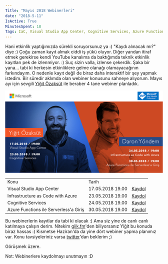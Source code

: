 ```yaml
---
Title: "Mayıs 2018 Webinerleri"
date: "2018-5-11"
IsActive: True
MinutesSpent: 18
Tags: IaC, Visual Studio App Center, Cognitive Services, Azure Functions
---
```


Hani etkinlik yaptığımızda sürekli soruyorsunuz ya :) "Kaydı alınacak mı?" diye :) Çoğu zaman kayıt almak ciddi iş yükü oluyor. Diğer yandan itiraf etmek gerekirse kendi YouTube kanalıma da baktığımda teknik etkinlik kayıtları pek de izlenmiyor. :) Suç sizin valla, izlense çekerdik. Şaka bir yana... tabi ki herkesin etkinliklere gelme olanağı olamayacağının farkındayım. O nedenle kayıt değil de biraz daha interaktif bir şey yapmak istedim. Bir süredir aklımda olan webiner konusunu sahneye alıyorum. Mayıs ayı için sevgili [Yiğit Özaksüt](http://ozaksut.com/) ile beraber 4 tane webiner planladık. 

![](media/Mayis-2018-Webinerleri/agenda.png)

<table>
    <tr>
        <td>Konu</td>
        <td>Tarih</td>
        <td></td>
    </tr>
    <tr>
        <td>Visual Studio App Center </td>
        <td>17.05.2018 19.00</td>
        <td><a href="https://info.microsoft.com/ME-VS-WBNR-FY18-05May-17-VisualStudioAppCenterWebinar-MCW0006997_01Registration-ForminBody.html" target="_blank">Kaydol</a></td>
    </tr>
    <tr>
        <td>Infrastructure as Code with Azure </td>
        <td>23.05.2018 19.00</td>
        <td><a href="https://info.microsoft.com/ME-AZUREPLAT-WBNR-FY18-05May-23-InfrastructureasCodewithAzure-MCW0006999_01Registration-ForminBody.html" target="_blank">Kaydol</a></td>
    </tr>
    <tr>
        <td>Cognitive Services</td>
        <td>24.05.2018 19.00</td>
        <td><a href="https://info.microsoft.com/ME-AZUREPLAT-WBNR-FY18-05May-24-CognitiveServicesWebinar-MCW0007000_01Registration-ForminBody.html" target="_blank">Kaydol</a></td>
    </tr>
    <tr>
        <td>Azure Functions ile Serverless'a Giriş</td>
        <td>30.05.2018 19.00</td>
        <td><a href="https://info.microsoft.com/ME-AZUREPLAT-WBNR-FY18-05May-30-AzureFunctions-MCW0007001_01Registration-ForminBody.html" target="_blank">Kaydol</a></td>
    </tr>
</table>   
   
<!---
| Konu                                   | Tarih      |        |
|----------------------------------------|------------|--------|
| Visual Studio App Center               | 17.05.2018 19.00 | [Kaydol](https://info.microsoft.com/ME-VS-WBNR-FY18-05May-17-VisualStudioAppCenterWebinar-MCW0006997_01Registration-ForminBody.html) |
| Infrastructure as Code with Azure      | 23.05.2018 19.00 | [Kaydol](https://info.microsoft.com/ME-AZUREPLAT-WBNR-FY18-05May-23-InfrastructureasCodewithAzure-MCW0006999_01Registration-ForminBody.html) |
| Cognitive Services                     | 24.05.2018 19.00 | [Kaydol](https://info.microsoft.com/ME-AZUREPLAT-WBNR-FY18-05May-24-CognitiveServicesWebinar-MCW0007000_01Registration-ForminBody.html) |
| Azure Functions ile Serverless'a Giriş | 30.05.2018 19.00 | [Kaydol](https://info.microsoft.com/ME-AZUREPLAT-WBNR-FY18-05May-30-AzureFunctions-MCW0007001_01Registration-ForminBody.html) |
-->   
   
Bu webinerlerin kayıtlar da tabi ki olacak :) Ama siz yine de canlı canlı katılmaya çalışın derim. Nitekim [giik.fm](http://giik.fm)'den biliyorsanız Yiğit bu konuda biraz hassas :) Kısmetse Haziran'da da yine dört webiner yapma planımız var. Konu tavsiyeleriniz varsa [twitter](https://twitter.com/daronyondem)'dan beklerim ;)

Görüşmek üzere.

Not: Webinerlere kaydolmayı unutmayın :D
 
